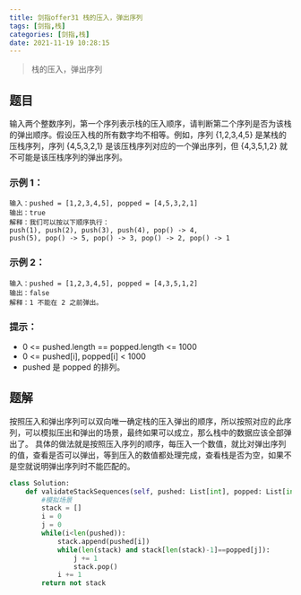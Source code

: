 ```yaml
---
title: 剑指offer31 栈的压入，弹出序列
tags: [剑指,栈]
categories: [剑指,栈]
date: 2021-11-19 10:28:15
---
```


>栈的压入，弹出序列

## 题目

输入两个整数序列，第一个序列表示栈的压入顺序，请判断第二个序列是否为该栈的弹出顺序。假设压入栈的所有数字均不相等。例如，序列 {1,2,3,4,5} 是某栈的压栈序列，序列 {4,5,3,2,1} 是该压栈序列对应的一个弹出序列，但 {4,3,5,1,2} 就不可能是该压栈序列的弹出序列。

### 示例 1：

```
输入：pushed = [1,2,3,4,5], popped = [4,5,3,2,1]
输出：true
解释：我们可以按以下顺序执行：
push(1), push(2), push(3), push(4), pop() -> 4,
push(5), pop() -> 5, pop() -> 3, pop() -> 2, pop() -> 1
```

### 示例 2：

```
输入：pushed = [1,2,3,4,5], popped = [4,3,5,1,2]
输出：false
解释：1 不能在 2 之前弹出。
```

### 提示：

- 0 <= pushed.length == popped.length <= 1000
- 0 <= pushed[i], popped[i] < 1000
- pushed 是 popped 的排列。

## 题解

按照压入和弹出序列可以双向唯一确定栈的压入弹出的顺序，所以按照对应的此序列，可以模拟压出和弹出的场景，最终如果可以成立，那么栈中的数据应该全部弹出了。
具体的做法就是按照压入序列的顺序，每压入一个数值，就比对弹出序列的值，查看是否可以弹出，等到压入的数值都处理完成，查看栈是否为空，如果不是空就说明弹出序列时不能匹配的。

```python
class Solution:
    def validateStackSequences(self, pushed: List[int], popped: List[int]) -> bool:
        #模拟场景
        stack = []
        i = 0
        j = 0
        while(i<len(pushed)):
            stack.append(pushed[i])
            while(len(stack) and stack[len(stack)-1]==popped[j]):
                j += 1
                stack.pop()
            i += 1
        return not stack
```

